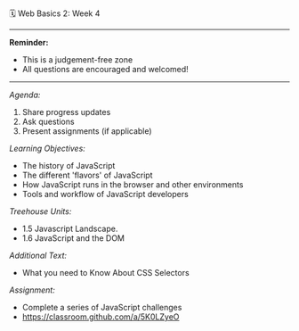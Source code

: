 🗓 Web Basics 2: Week 4

--------------------------------------------------------------------
**Reminder:**
- This is a judgement-free zone
- All questions are encouraged and welcomed!
--------------------------------------------------------------------

_Agenda:_
1. Share progress updates
2. Ask questions
3. Present assignments (if applicable)

_Learning Objectives:_
- The history of JavaScript
- The different 'flavors' of JavaScript
- How JavaScript runs in the browser and other environments
- Tools and workflow of JavaScript developers

_Treehouse Units:_
- 1.5 Javascript Landscape.
- 1.6 JavaScript and the DOM

_Additional Text:_
- What you need to Know About CSS Selectors

_Assignment:_
- Complete a series of JavaScript challenges
- https://classroom.github.com/a/5K0LZyeO
